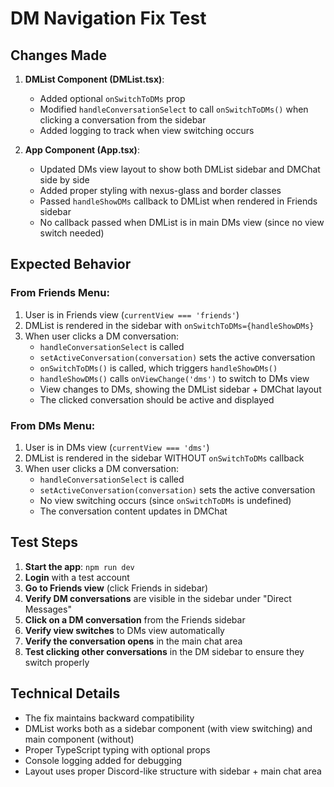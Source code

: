 # DM Navigation Fix Test

## Changes Made

1. **DMList Component (DMList.tsx)**:
   - Added optional `onSwitchToDMs` prop
   - Modified `handleConversationSelect` to call `onSwitchToDMs()` when clicking a conversation from the sidebar
   - Added logging to track when view switching occurs

2. **App Component (App.tsx)**:
   - Updated DMs view layout to show both DMList sidebar and DMChat side by side
   - Added proper styling with nexus-glass and border classes
   - Passed `handleShowDMs` callback to DMList when rendered in Friends sidebar
   - No callback passed when DMList is in main DMs view (since no view switch needed)

## Expected Behavior

### From Friends Menu:
1. User is in Friends view (`currentView === 'friends'`)
2. DMList is rendered in the sidebar with `onSwitchToDMs={handleShowDMs}`
3. When user clicks a DM conversation:
   - `handleConversationSelect` is called
   - `setActiveConversation(conversation)` sets the active conversation
   - `onSwitchToDMs()` is called, which triggers `handleShowDMs()`
   - `handleShowDMs()` calls `onViewChange('dms')` to switch to DMs view
   - View changes to DMs, showing the DMList sidebar + DMChat layout
   - The clicked conversation should be active and displayed

### From DMs Menu:
1. User is in DMs view (`currentView === 'dms'`)
2. DMList is rendered in the sidebar WITHOUT `onSwitchToDMs` callback
3. When user clicks a DM conversation:
   - `handleConversationSelect` is called
   - `setActiveConversation(conversation)` sets the active conversation
   - No view switching occurs (since `onSwitchToDMs` is undefined)
   - The conversation content updates in DMChat

## Test Steps

1. **Start the app**: `npm run dev`
2. **Login** with a test account
3. **Go to Friends view** (click Friends in sidebar)
4. **Verify DM conversations** are visible in the sidebar under "Direct Messages"
5. **Click on a DM conversation** from the Friends sidebar
6. **Verify view switches** to DMs view automatically
7. **Verify the conversation opens** in the main chat area
8. **Test clicking other conversations** in the DM sidebar to ensure they switch properly

## Technical Details

- The fix maintains backward compatibility
- DMList works both as a sidebar component (with view switching) and main component (without)
- Proper TypeScript typing with optional props
- Console logging added for debugging
- Layout uses proper Discord-like structure with sidebar + main chat area
